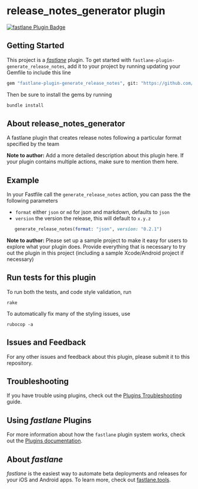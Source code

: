 # release_notes_generator plugin

[![fastlane Plugin Badge](https://rawcdn.githack.com/fastlane/fastlane/master/fastlane/assets/plugin-badge.svg)](https://rubygems.org/gems/fastlane-plugin-generate_release_notes)

## Getting Started

This project is a [_fastlane_](https://github.com/fastlane/fastlane) plugin. To get started with `fastlane-plugin-generate_release_notes`, add it to your project by running updating your Gemfile to include this line 

```bash
gem "fastlane-plugin-generate_release_notes", git: "https://github.com/Backbase/fastlane-plugin-release_notes_generator"
```

Then be sure to install the gems by running 
```bash
bundle install
```


## About release_notes_generator

A fastlane plugin that creates release notes following a particular format specified by the team

**Note to author:** Add a more detailed description about this plugin here. If your plugin contains multiple actions, make sure to mention them here.

## Example
In your Fastfile call the `generate_release_notes` action, you can pass the the following parameters
 - `format` either `json` or `md` for json and markdown, defaults to `json`
 - `version` the version the release, this will default to `x.y.z`

 ```ruby
    generate_release_notes(format: "json", version: "0.2.1")
 ```

**Note to author:** Please set up a sample project to make it easy for users to explore what your plugin does. Provide everything that is necessary to try out the plugin in this project (including a sample Xcode/Android project if necessary)

## Run tests for this plugin

To run both the tests, and code style validation, run

```
rake
```

To automatically fix many of the styling issues, use
```
rubocop -a
```

## Issues and Feedback

For any other issues and feedback about this plugin, please submit it to this repository.

## Troubleshooting

If you have trouble using plugins, check out the [Plugins Troubleshooting](https://docs.fastlane.tools/plugins/plugins-troubleshooting/) guide.

## Using _fastlane_ Plugins

For more information about how the `fastlane` plugin system works, check out the [Plugins documentation](https://docs.fastlane.tools/plugins/create-plugin/).

## About _fastlane_

_fastlane_ is the easiest way to automate beta deployments and releases for your iOS and Android apps. To learn more, check out [fastlane.tools](https://fastlane.tools).
